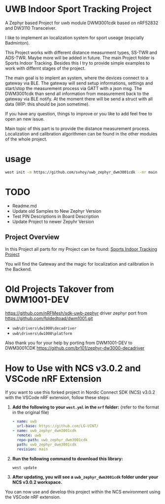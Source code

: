 # UWB Indoor Sport Tracking Project 
A Zephyr based Project for uwb module DWM3001cdk based on nRF52832 and DW3110 Transceiver. 

I like to implement an localization system for sport useage (espcially Badminton). 

This Project works with different distance measurment types, SS-TWR and ADS-TWR. Maybe more will be added in future. The main Project folder is Sports Indoor Tracking. Besides this I try to provide simple examples to work with differnt stages of the project. 

The main goal is to implent an system, where the devices connect to a gateway via BLE. The gateway will send setup informations, settings and start/stop the measurement process via GATT with a json msg. The DWM3001cdk than send all information from measurement back to the gateway via BLE notify. At the moment there will be send a struct with all data (WIP: this should be json sometime).

If you have any question, things to improve or you like to add feel free to open an new issue.

Main topic of this part is to provide the distance measurement process. Localization and calibration algorithmen can be found in the other modules of the whole project. 

# usage
```bash
west init -m https://github.com/svhoy/uwb_zephyr_dwm3001cdk --mr main
```

# TODO 
- Readme.md 
- Update old Samples to New Zephyr Version 
- Test PIN Descriptions in Board Description
- Update Project to newer Zepyhr Version

## Project Overview
In this Project all parts for my Project can be found: [Sports Indoor Tracking Project](https://github.com/users/svhoy/projects/4)

You will find the Gateway and the magic for localization and calibration in the Backend.

# Old Projects Takover from DWM1001-DEV
https://github.com/nRFMesh/sdk-uwb-zephyr
driver zephyr port from https://github.com/foldedtoad/dwm1001.git

* `uwb\drivers\dw1000\decadriver`
* `uwb\drivers\dw1000\platform`

Also thank you for your help by porting from DWM1001-DEV to DWM3001CDK
https://github.com/br101/zephyr-dw3000-decadriver

# How to Use with NCS v3.0.2 and VSCode nRF Extension

If you want to use this forked project in Nordic Connect SDK (NCS) v3.0.2 with the VSCode nRF extension, follow these steps:

1. **Add the following to your `west.yml` in the `nrf` folder:** (refer to the format in the original file)

   ```yaml
   - name: uwb
     url-base: https://github.com/LG-UINT/
   - name: uwb_zephyr_dwm3001cdk
     remote: uwb
     repo-path: uwb_zephyr_dwm3001cdk
     path: uwb_zephyr_dwm3001cdk
     revision: main
   ```

2. **Run the following command to download this library:**
   ```bash
   west update
   ```

3. **After updating, you will see a `uwb_zephyr_dwm3001cdk` folder under your NCS v3.0.2 workspace.**

You can now use and develop this project within the NCS environment using the VSCode nRF extension.

